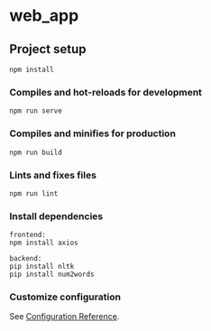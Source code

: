 # web_app

## Project setup
```
npm install
```

### Compiles and hot-reloads for development
```
npm run serve
```

### Compiles and minifies for production
```
npm run build
```

### Lints and fixes files
```
npm run lint
```

### Install dependencies
```
frontend:
npm install axios

backend:
pip install nltk
pip install num2words
```

### Customize configuration
See [Configuration Reference](https://cli.vuejs.org/config/).
